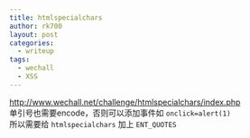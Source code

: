 ```yaml
---
title: htmlspecialchars
author: rk700
layout: post
categories:
  - writeup
tags:
  - wechall
  - XSS
---
```

<a href="http://www.wechall.net/challenge/htmlspecialchars/index.php" target="_blank">http://www.wechall.net/challenge/htmlspecialchars/index.php</a>  
单引号也需要encode，否则可以添加事件如 `onclick=alert(1)`  
所以需要给 `htmlspecialchars` 加上 `ENT_QUOTES`